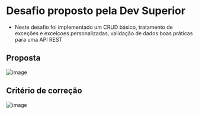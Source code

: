 # Desafio proposto pela Dev Superior
- Neste desafio foi implementado um CRUD básico, tratamento de exceções e excelçoes personalizadas, validação de dados boas práticas para uma API REST

## Proposta
![image](https://github.com/user-attachments/assets/aa2d58e4-74a6-4a84-9375-15107cc4a06e)

## Critério de correção

![image](https://github.com/user-attachments/assets/dfe67275-32af-42ce-b620-b56884a6c646)

